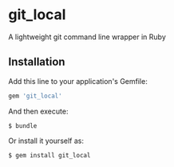 # git_local

A lightweight git command line wrapper in Ruby

## Installation

Add this line to your application's Gemfile:

```ruby
gem 'git_local'
```

And then execute:

    $ bundle

Or install it yourself as:

    $ gem install git_local
